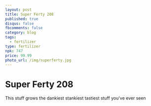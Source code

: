 ```yaml
---
layout: post
title: Super Ferty 208
published: true
disqus: false
fbcomments: false
category: blog
tags:
  - fertilizer
type: fertilizer
npk: 747
price: 99.99
photo_url: /img/superferty.jpg
---
```


# Super Ferty 208

This stuff grows the dankiest stankiest tastiest stuff you've ever seen

